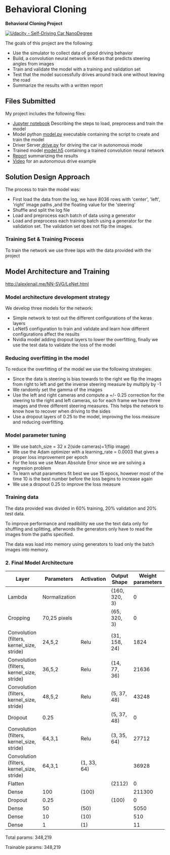 # **Behavioral Cloning** 

**Behavioral Cloning Project**

[![Udacity - Self-Driving Car NanoDegree](https://s3.amazonaws.com/udacity-sdc/github/shield-carnd.svg)](http://www.udacity.com/drive)

The goals of this project are the following:

* Use the simulator to collect data of good driving behavior
* Build, a convolution neural network in Keras that predicts steering angles from images
* Train and validate the model with a training and validation set
* Test that the model successfully drives around track one without leaving the road
* Summarize the results with a written report


## Files Submitted
My project includes the following files:

* [Jupyter notebook](BehavioralCloning.ipynb) Describing the steps to load, preprocess and train the model
* Model python [model.py](model.py) executable containing the script to create and train the model
* Driver Server[ drive.py](utils/drive.py) for driving the car in autonomous mode
* Trained model [model.h5](model.h5) containing a trained convolution neural network 
* [Report](report.md) summarizing the results
* [Video](video.mp4) for an autonomous drive example

## Solution Design Approach

The process to train the model was:

- First load the data from the log, we have 8036 rows with 'center', 'left', 'right' image paths ,and  the floating value for the 'steering'
- Shuffle and split the log file
- Load and preprocess each batch of data using a generator
- Load and preprocess each training batch using a generator for the validation set. The validation set does not flip the images.

### Training Set & Training Process
To train the network we use three laps with the data provided with the project

## Model Architecture and Training
http://alexlenail.me/NN-SVG/LeNet.html
### Model architecture development strategy
We develop three models for the network:
- Simple network to test out the different configurations of the keras layers
- LeNet5 configuration to train and validate and learn how different configurations affect the results
- Nvidia model adding dropout layers to lower the overfitting, finally we use the test data to validate the loss of the model
### Reducing overfitting in the model
To reduce the overfitting of the model we use the following strategies:
- Since the data is steering is bias towards to the right we flip the images from right to left and get the inverse steering measure by multiply by -1
- We randomly set the gamma of the images 
- Use the left and right cameras and compute a +/- 0.25 correction for the steering to the right and left cameras, so for each frame we have three images and three different steering measures. This helps the network to know how to recover when driving to the sides
- Use a dropout layers of 0.25 to the model, improving the loss measure and reducing overfitting.

### Model parameter tuning
- We use batch_size = 32 x 2(side cameras)+1(flip image)
- We use the Adam optimizer with a learning_rate = 0.0003 that gives a proper loss improvement per epoch
- For the loss we use Mean Absolute Error since we are solving a regresion problem
- To learn what parameters fit best we use 15 epocs, however most of the time 10 is the best number before the loss begins to increase again
- We use a dropout 0.25 to improve the loss measure

### Training data
The data provided was divided in 60% training, 20% validation and 20% test data. 

To improve performance and readibility we use the text data only for shuffling and splitting, afterwords the generators only have to read the images from the paths specified.

The data was load into memory using generators to load only the batch images into memory. 


### 2. Final Model Architecture
|Layer|Parameters |Activation|Output Shape|Weight parameters   | 
|-----|----------|----------|------------|---|
|Lambda|Normalization||(160, 320, 3)|0|
|Cropping|70,25 pixels||(65, 320, 3)|0|    
|Convolution (filters, kernel_size, stride)|24,5,2|Relu|(31, 158, 24)|1824|
|Convolution (filters, kernel_size, stride)|36,5,2|Relu|(14, 77, 36)|21636|
|Convolution (filters, kernel_size, stride)|48,5,2|Relu|(5, 37, 48)|43248|
|Dropout|0.25| |(5, 37, 48)|0|
|Convolution (filters, kernel_size, stride)|64,3,1|Relu|(3, 35, 64)|27712|     
|Convolution (filters, kernel_size, stride)|64,3,1|(1, 33, 64)||36928|
|Flatten| | |(2112)|0|
|Dense|100|(100)||211300|
|Dropout|0.25||(100)|0|         
|Dense|50|(50)||5050|
|Dense|10|(10)||510|
|Dense|1|(1)||11|        


Total params: 348,219

Trainable params: 348,219


